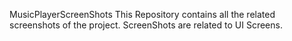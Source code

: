 
MusicPlayerScreenShots
This Repository contains all the related screenshots of the project.
ScreenShots are related to UI Screens.

